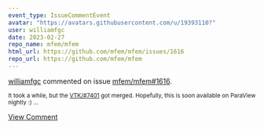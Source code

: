 ```yaml
---
event_type: IssueCommentEvent
avatar: "https://avatars.githubusercontent.com/u/19393110?"
user: williamfgc
date: 2023-02-27
repo_name: mfem/mfem
html_url: https://github.com/mfem/mfem/issues/1616
repo_url: https://github.com/mfem/mfem
---
```


<a href='https://github.com/williamfgc' target='_blank'>williamfgc</a> commented on issue <a href='https://github.com/mfem/mfem/issues/1616' target='_blank'>mfem/mfem#1616</a>.

<small>It took a while, but the [VTK/#7401](https://gitlab.kitware.com/vtk/vtk/-/merge_requests/7401) got merged. Hopefully, this is soon available on ParaView nightly :) ...</small>

<a href='https://github.com/mfem/mfem/issues/1616' target='_blank'>View Comment</a>